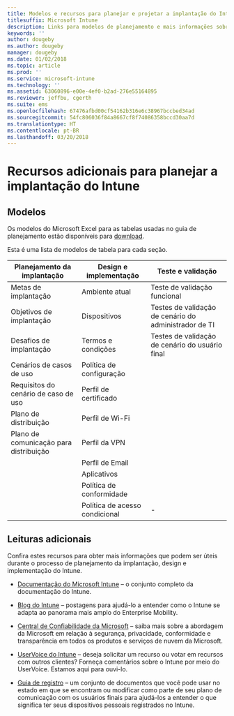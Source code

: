 ```yaml
---
title: Modelos e recursos para planejar e projetar a implantação do Intune
titlesuffix: Microsoft Intune
description: Links para modelos de planejamento e mais informações sobre o Intune que podem ser úteis durante o processo de planejamento e implementação da implantação do Microsoft Intune.
keywords: ''
author: dougeby
ms.author: dougeby
manager: dougeby
ms.date: 01/02/2018
ms.topic: article
ms.prod: ''
ms.service: microsoft-intune
ms.technology: ''
ms.assetid: 63060896-e00e-4ef0-b2ad-276e55164895
ms.reviewer: jeffbu, cgerth
ms.suite: ems
ms.openlocfilehash: 67476afbd00cf54162b316e6c38967bccbed34ad
ms.sourcegitcommit: 54fc806036f84a8667cf8f74086358bccd30aa7d
ms.translationtype: HT
ms.contentlocale: pt-BR
ms.lasthandoff: 03/20/2018
---
```

# <a name="additional-resources-for-planning-your-intune-deployment"></a>Recursos adicionais para planejar a implantação do Intune

## <a name="templates"></a>Modelos

Os modelos do Microsoft Excel para as tabelas usadas no guia de planejamento estão disponíveis para [download](https://gallery.technet.microsoft.com/Intune-deployment-planning-fae156c2?redir=0).

Esta é uma lista de modelos de tabela para cada seção.

|Planejamento da implantação  |Design e implementação   |Teste e validação |
|-----|----- |------|
| Metas de implantação |Ambiente atual|Teste de validação funcional|
| Objetivos de implantação |Dispositivos|Testes de validação de cenário do administrador de TI|
| Desafios de implantação |Termos e condições|Testes de validação de cenário do usuário final|
| Cenários de casos de uso |Política de configuração| |
| Requisitos do cenário de caso de uso |Perfil de certificado| |
| Plano de distribuição |Perfil de Wi-Fi| |
| Plano de comunicação para distribuição|Perfil da VPN| |
| |  Perfil de Email | |
| | Aplicativos | |
| | Política de conformidade | |
| | Política de acesso condicional|-|


## <a name="further-reading"></a>Leituras adicionais

Confira estes recursos para obter mais informações que podem ser úteis durante o processo de planejamento da implantação, design e implementação do Intune.

-   [Documentação do Microsoft Intune](/intune/) – o conjunto completo da documentação do Intune.

-   [Blog do Intune](https://blogs.technet.microsoft.com/enterprisemobility/) – postagens para ajudá-lo a entender como o Intune se adapta ao panorama mais amplo do Enterprise Mobility.

-   [Central de Confiabilidade da Microsoft](http://www.microsoft.com/TrustCenter) – saiba mais sobre a abordagem da Microsoft em relação à segurança, privacidade, conformidade e transparência em todos os produtos e serviços de nuvem da Microsoft.

-   [UserVoice do Intune](http://microsoftintune.uservoice.com/) – deseja solicitar um recurso ou votar em recursos com outros clientes? Forneça comentários sobre o Intune por meio do UserVoice. Estamos aqui para ouvi-lo.

-   [Guia de registro](https://gallery.technet.microsoft.com/Intune-End-User-Enrollment-3a0c9b0c?WT.mc_id=Blog_Intune_General_PCIT) – um conjunto de documentos que você pode usar no estado em que se encontram ou modificar como parte de seu plano de comunicação com os usuários finais para ajudá-los a entender o que significa ter seus dispositivos pessoais registrados no Intune.
